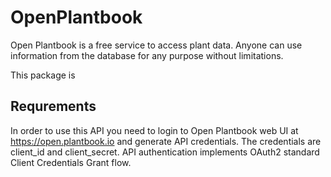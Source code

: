 # OpenPlantbook
Open Plantbook is a free service to access plant data. Anyone can use information from the database for any purpose without limitations.

This package is 

## Requrements
In order to use this API you need to login to Open Plantbook web UI at https://open.plantbook.io and generate API credentials. The credentials are client_id and client_secret. API authentication implements OAuth2 standard Client Credentials Grant flow.


